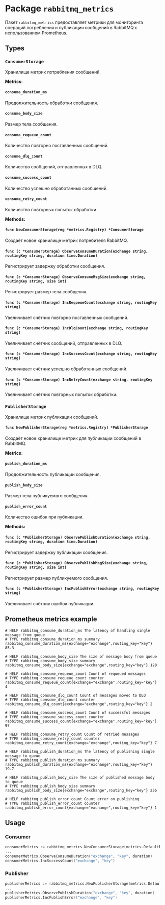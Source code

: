 # Package `rabbitmq_metrics`

Пакет `rabbitmq_metrics` предоставляет метрики для мониторинга операций потребления и публикации сообщений в RabbitMQ с использованием Prometheus.

## Types

### `ConsumerStorage`

Хранилище метрик потребления сообщений.

**Metrics:**

#### `consume_duration_ms`

Продолжительность обработки сообщения.

#### `consume_body_size`

Размер тела сообщения.

#### `consume_requeue_count`

Количество повторно поставленных сообщений.

#### `consume_dlq_count`

Количество сообщений, отправленных в DLQ.

#### `consume_success_count`

Количество успешно обработанных сообщений.

#### `consume_retry_count`

Количество повторных попыток обработки.

**Methods:**

#### `func NewConsumerStorage(reg *metrics.Registry) *ConsumerStorage`

Создаёт новое хранилище метрик потребителя RabbitMQ.

#### `func (c *ConsumerStorage) ObserveConsumeDuration(exchange string, routingKey string, duration time.Duration)`

Регистрирует задержку обработки сообщения.

#### `func (c *ConsumerStorage) ObserveConsumeMsgSize(exchange string, routingKey string, size int)`

Регистрирует размер тела сообщения.

#### `func (c *ConsumerStorage) IncRequeueCount(exchange string, routingKey string)`

Увеличивает счётчик повторно поставленных сообщений.

#### `func (c *ConsumerStorage) IncDlqCount(exchange string, routingKey string)`

Увеличивает счётчик сообщений, отправленных в DLQ.

#### `func (c *ConsumerStorage) IncSuccessCount(exchange string, routingKey string)`

Увеличивает счётчик успешно обработанных сообщений.

#### `func (c *ConsumerStorage) IncRetryCount(exchange string, routingKey string)`

Увеличивает счётчик повторных попыток обработки.

### `PublisherStorage`

Хранилище метрик публикации сообщений.

#### `func NewPublisherStorage(reg *metrics.Registry) *PublisherStorage`

Создаёт новое хранилище метрик для публикации сообщений в RabbitMQ.

**Metrics:**

#### `publish_duration_ms`

Продолжительность публикации сообщения.

#### `publish_body_size`

Размер тела публикуемого сообщения.

#### `publish_error_count`

Количество ошибок при публикации.

**Methods:**

#### `func (c *PublisherStorage) ObservePublishDuration(exchange string, routingKey string, duration time.Duration)`

Регистрирует задержку публикации сообщения.

#### `func (c *PublisherStorage) ObservePublishMsgSize(exchange string, routingKey string, size int)`

Регистрирует размер публикуемого сообщения.

#### `func (c *PublisherStorage) IncPublishError(exchange string, routingKey string)`

Увеличивает счётчик ошибок публикации.

## Prometheus metrics example

```
# HELP rabbitmq_consume_duration_ms The latency of handling single message from queue
# TYPE rabbitmq_consume_duration_ms summary
rabbitmq_consume_duration_ms{exchange="exchange",routing_key="key"} 85.3

# HELP rabbitmq_consume_body_size The size of message body from queue
# TYPE rabbitmq_consume_body_size summary
rabbitmq_consume_body_size{exchange="exchange",routing_key="key"} 128

# HELP rabbitmq_consume_requeue_count Count of requeued messages
# TYPE rabbitmq_consume_requeue_count counter
rabbitmq_consume_requeue_count{exchange="exchange",routing_key="key"} 4

# HELP rabbitmq_consume_dlq_count Count of messages moved to DLQ
# TYPE rabbitmq_consume_dlq_count counter
rabbitmq_consume_dlq_count{exchange="exchange",routing_key="key"} 2

# HELP rabbitmq_consume_success_count Count of successful messages
# TYPE rabbitmq_consume_success_count counter
rabbitmq_consume_success_count{exchange="exchange",routing_key="key"} 97

# HELP rabbitmq_consume_retry_count Count of retried messages
# TYPE rabbitmq_consume_retry_count counter
rabbitmq_consume_retry_count{exchange="exchange",routing_key="key"} 7

# HELP rabbitmq_publish_duration_ms The latency of publishing single message to queue
# TYPE rabbitmq_publish_duration_ms summary
rabbitmq_publish_duration_ms{exchange="exchange",routing_key="key"} 19.7

# HELP rabbitmq_publish_body_size The size of published message body to queue
# TYPE rabbitmq_publish_body_size summary
rabbitmq_publish_body_size{exchange="exchange",routing_key="key"} 256

# HELP rabbitmq_publish_error_count Count error on publishing
# TYPE rabbitmq_publish_error_count counter
rabbitmq_publish_error_count{exchange="exchange",routing_key="key"} 1
```

## Usage

### Consumer

```go
consumerMetrics := rabbitmq_metrics.NewConsumerStorage(metrics.DefaultRegistry)
...
consumerMetrics.ObserveConsumeDuration("exchange", "key", duration)
consumerMetrics.IncSuccessCount("exchange", "key")
```

### Publisher

```go
publisherMetrics := rabbitmq_metrics.NewPublisherStorage(metrics.DefaultRegistry)
...
publisherMetrics.ObservePublishDuration("exchange", "key", duration)
publisherMetrics.IncPublishError("exchange", "key")
```
